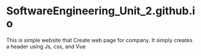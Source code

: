 # SoftwareEngineering_Unit_2.github.io
This is simple website that Create web page for company. It simply creates a header using Js, css, and Vue
